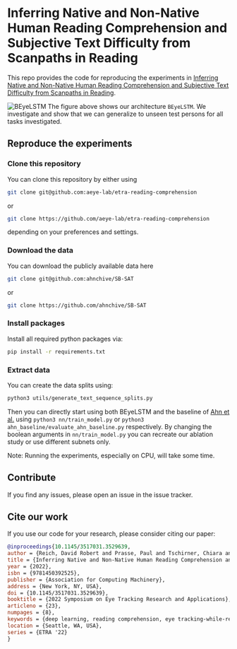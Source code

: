 Inferring Native and Non-Native Human Reading Comprehension and Subjective Text Difficulty from Scanpaths in Reading
====================================================================================================================
This repo provides the code for reproducing the experiments in [Inferring Native and Non-Native Human Reading Comprehension and Subjective Text Difficulty from Scanpaths in Reading](https://dl.acm.org/doi/abs/10.1145/3517031.3529639).

![BEyeLSTM](https://user-images.githubusercontent.com/43832476/171489683-332d88ba-45f7-4f68-86dd-8288f52bd34c.png)
The figure above shows our architecture `BEyeLSTM`.
We investigate and show that we can generalize to unseen test persons for all tasks investigated. 

## Reproduce the experiments

### Clone this repository 
You can clone this repository by either using 
```bash
git clone git@github.com:aeye-lab/etra-reading-comprehension
```
or 
```bash
git clone https://github.com/aeye-lab/etra-reading-comprehension
```
depending on your preferences and settings.

### Download the data
You can download the publicly available data here
```bash
git clone git@github.com:ahnchive/SB-SAT
```
or 
```bash
git clone https://github.com/ahnchive/SB-SAT
```

### Install packages
Install all required python packages via:
```bash
pip install -r requirements.txt
```
### Extract data
You can create the data splits using: 
```bash
python3 utils/generate_text_sequence_splits.py
```

Then you can directly start using both BEyeLSTM and the baseline of [Ahn et al.](https://dl.acm.org/doi/10.1145/3379156.3391335) using `python3 nn/train_model.py` or `python3 ahn_baseline/evaluate_ahn_baseline.py` respectively. By changing the boolean arguments in `nn/train_model.py` you can recreate our ablation study or use different subnets only.

Note: Running the experiments, especially on CPU, will take some time.

## Contribute
If you find any issues, please open an issue in the issue tracker.

## Cite our work
If you use our code for your research, please consider citing our paper:

```bibtex
@inproceedings{10.1145/3517031.3529639,
author = {Reich, David Robert and Prasse, Paul and Tschirner, Chiara and Haller, Patrick and Goldhammer, Frank and J\"{a}ger, Lena A.},
title = {Inferring Native and Non-Native Human Reading Comprehension and Subjective Text Difficulty from Scanpaths in Reading},
year = {2022},
isbn = {9781450392525},
publisher = {Association for Computing Machinery},
address = {New York, NY, USA},
doi = {10.1145/3517031.3529639},
booktitle = {2022 Symposium on Eye Tracking Research and Applications},
articleno = {23},
numpages = {8},
keywords = {deep learning, reading comprehension, eye tracking-while-reading},
location = {Seattle, WA, USA},
series = {ETRA '22}
}
```
